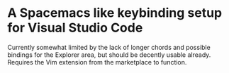 A Spacemacs like keybinding setup for Visual Studio Code
=========================================================

Currently somewhat limited by the lack of longer chords and possible bindings for the Explorer area, but should be decently usable already. Requires the Vim extension from the marketplace to function. 